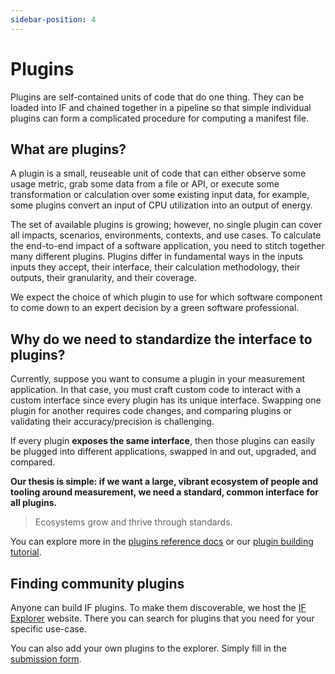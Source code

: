 ```yaml
---
sidebar-position: 4
---
```

# Plugins

Plugins are self-contained units of code that do one thing. They can be loaded into IF and chained together in a pipeline so that simple individual plugins can form a complicated procedure for computing a manifest file.

## What are plugins?

A plugin is a small, reuseable unit of code that can either observe some usage metric, grab some data from a file or API, or execute some transformation or calculation over some existing input data, for example, some plugins convert an input of CPU utilization into an output of energy.

The set of available plugins is growing; however, no single plugin can cover all impacts, scenarios, environments, contexts, and use cases. To calculate the end-to-end impact of a software application, you need to stitch together many different plugins. Plugins differ in fundamental ways in the inputs inputs they accept, their interface, their calculation methodology, their outputs, their granularity, and their coverage. 
	
We expect the choice of which plugin to use for which software component to come down to an expert decision by a green software professional.

## Why do we need to standardize the interface to plugins?

Currently, suppose you want to consume a plugin in your measurement application. In that case, you must craft custom code to interact with a custom interface since every plugin has its unique interface. Swapping one plugin for another requires code changes, and comparing plugins or validating their accuracy/precision is challenging. 

If every plugin **exposes the same interface**, then those plugins can easily be plugged into different applications, swapped in and out, upgraded, and compared. 

**Our thesis is simple: if we want a large, vibrant ecosystem of people and tooling around measurement, we need a standard, common interface for all plugins.**

> Ecosystems grow and thrive through standards.

You can explore more in the [plugins reference docs](../reference/plugins.md) or our [plugin building tutorial](../developers/how-to-build-plugins.md).

## Finding community plugins

Anyone can build IF plugins. To make them discoverable, we host the [IF Explorer](https://explorer.if.greensoftware.foundation) website. There you can search for plugins that you need for your specific use-case.

You can also add your own plugins to the explorer. Simply fill in the [submission form](https://wiki.greensoftware.foundation/how-to-add-plugins).
